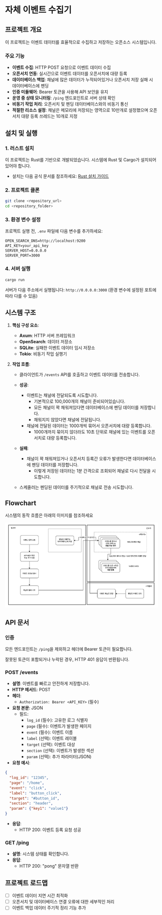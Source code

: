 # 자체 이벤트 수집기

## 프로젝트 개요

이 프로젝트는 이벤트 데이터를 효율적으로 수집하고 저장하는 오픈소스 시스템입니다.

### 주요 기능

- **이벤트 수집**: HTTP POST 요청으로 이벤트 데이터 수집
- **오픈서치 연동**: 실시간으로 이벤트 데이터를 오픈서치에 대량 등록
- **데이터베이스 백업**: 채널에 많은 데이터가 누적되어있거나 오픈서치 저장 실패 시 데이터베이스에 펜딩
- **인증 미들웨어**: Bearer 토큰을 사용해 API 보안을 유지
- **운영 중 상태 모니터링**: `/ping` 엔드포인트로 서버 상태 확인
- **비동기 작업 처리**: 오픈서치 및 펜딩 데이터베이스와의 비동기 통신
- **적절한 리소스 설정**: 채널은 메모리에 저장되는 영역으로 10만개로 설정했으며 오픈서치 대량 등록 쓰레드는 10개로 지정

## 설치 및 실행

### 1. 러스트 설치

이 프로젝트는 Rust를 기반으로 개발되었습니다. 시스템에 Rust 및 Cargo가 설치되어 있어야 합니다.

- 설치는 다음 공식 문서를 참조하세요: [Rust 설치 가이드]()

### 2. 프로젝트 클론

``` bash
git clone <repository_url>
cd <repository_folder>
```

### 3. 환경 변수 설정

프로젝트 실행 전, `.env` 파일에 다음 변수를 추가하세요:

``` dotenv
OPEN_SEARCH_DNS=http://localhost:9200
API_KEY=your_api_key
SERVER_HOST=0.0.0.0
SERVER_PORT=3000
```

### 4. 서버 실행

``` bash
cargo run
```

서버가 다음 주소에서 실행됩니다: `http://0.0.0.0:3000` (환경 변수에 설정된 포트에 따라 다를 수 있음)

## 시스템 구조

1. **핵심 구성 요소**:
    - **Axum**: HTTP 서버 프레임워크
    - **OpenSearch**: 데이터 저장소
    - **SQLite**: 실패한 이벤트 데이터 임시 저장소
    - **Tokio**: 비동기 작업 실행기

2. **작업 흐름**:
    - 클라이언트가 `/events` API를 호출하고 이벤트 데이터를 전송합니다.
    - **성공**:
        - 이벤트는 채널에 전달되도록 시도합니다.
            - 기본적으로 100,000개의 채널이 준비되어있습니다.
            - 모든 채널이 꽉 채워져있다면 데이터베이스에 펜딩 데이터를 저장합니다.
            - 채워지지 않았다면 채널에 전달됩니다.
        - 채널에 전달된 데이터는 1000개씩 묶어서 오픈서치에 대량 등록합니다.
            - 1000개까지 묶이지 않더라도 10초 단위로 채널에 있는 이벤트를 오픈서치로 대량 등록합니다.
    - **실패**:
        - 채널이 꽉 채워져있거나 오픈서치 등록간 오류가 발생한다면 데이터베이스에 펜딩 데이터를 저장합니다.
            - 이렇게 저장된 데이터는 1분 간격으로 조회되어 채널로 다시 전달을 시도합니다.

    - 스케줄러는 펜딩된 데이터를 주기적으로 채널로 전송 시도합니다.

## Flowchart

시스템의 동작 흐름은 아래의 이미지를 참조하세요

![flowchart.png](docs/flowchart.png)

## API 문서

### **인증**

모든 엔드포인트는 `/ping`을 제외하고 헤더에 Bearer 토큰이 필요합니다.

잘못된 토큰이 포함되거나 누락된 경우, HTTP 401 응답이 반환됩니다.

### **POST /events**

- **설명**: 이벤트를 빠르고 안전하게 저장합니다.
- **HTTP 메서드**: POST
- **헤더**:
    - `Authorization: Bearer <API_KEY>` (필수)
- **요청 본문**: JSON
    - 필드:
        - `log_id` (필수): 고유한 로그 식별자
        - `page` (필수): 이벤트가 발생한 페이지
        - `event` (필수): 이벤트 이름
        - `label` (선택): 이벤트 레이블
        - `target` (선택): 이벤트 대상
        - `section` (선택): 이벤트가 발생한 섹션
        - `param` (선택): 추가 파라미터(JSON)
- **요청 예시**:

``` json
{
  "log_id": "12345",
  "page": "/home",
  "event": "click",
  "label": "button_click",
  "target": "#button_id",
  "section": "header",
  "param": {"key1": "value1"}
}
```

- **응답**:
    - HTTP 200: 이벤트 등록 요청 성공

### **GET /ping**

- **설명**: 시스템 상태를 확인합니다.
- **응답**:
    - HTTP 200: "pong" 문자열 반환

## 프로젝트 로드맵

- [ ] 이벤트 데이터 지연 시간 최적화
- [ ] 오픈서치 및 데이터베이스 연결 오류에 대한 세부적인 처리
- [ ] 이벤트 백업 데이터 주기적 정리 기능 추가
